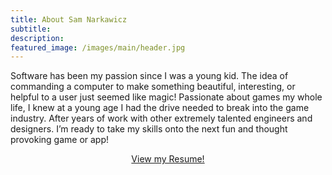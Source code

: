 ```yaml
---
title: About Sam Narkawicz
subtitle:
description: 
featured_image: /images/main/header.jpg
---
```


Software has been my passion since I was a young kid. The idea of commanding a computer to make something beautiful, interesting, or helpful to a user just seemed like magic! Passionate about games my whole life, I knew at a young age I had the drive needed to break into the game industry. After years of work with other extremely talented engineers and designers. I’m ready to take my skills onto the next fun and thought provoking game or app!

<div align="center">
<a href="https://www.samnarkawicz.com/files/Samuel-Narkawicz-Resume.pdf" download class="button button--large">View my Resume!</a>
</div>
